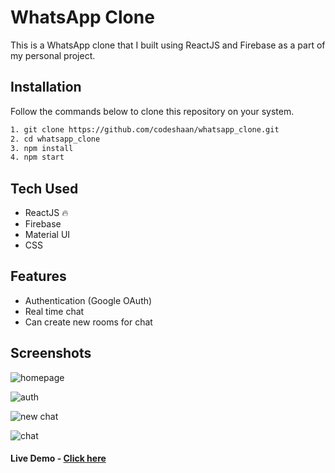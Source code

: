 # WhatsApp Clone

This is a WhatsApp clone that I built using ReactJS and Firebase as a part of my personal project.

## Installation

Follow the commands below to clone this repository on your system.

```bash
1. git clone https://github.com/codeshaan/whatsapp_clone.git
2. cd whatsapp_clone
3. npm install
4. npm start
```

## Tech Used
* ReactJS 🔥
* Firebase
* Material UI
* CSS 


## Features
* Authentication (Google OAuth)
* Real time chat
* Can create new rooms for chat

## Screenshots
![homepage](https://user-images.githubusercontent.com/48273777/105491791-e5080280-5cdc-11eb-9c22-fc51937d946c.png "Homescreen")

![auth](https://user-images.githubusercontent.com/48273777/105491861-0cf76600-5cdd-11eb-8f87-9842766ddcf4.jpg "Google OAuth")

![new chat](https://user-images.githubusercontent.com/48273777/105491923-25678080-5cdd-11eb-910f-8e6d4476b398.png "Creating a new chat")

![chat](https://user-images.githubusercontent.com/48273777/105491964-33b59c80-5cdd-11eb-85f2-47ceb403968c.png "Chat")


#### Live Demo - [Click here](https://whatsapp-644bd.firebaseapp.com/)